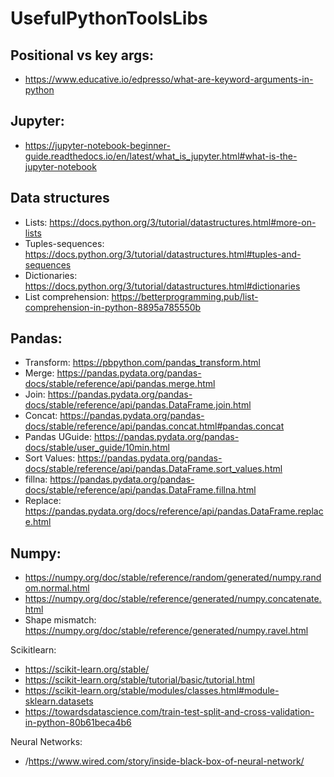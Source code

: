# UsefulPythonToolsLibs

## Positional vs key args:
  * https://www.educative.io/edpresso/what-are-keyword-arguments-in-python

## Jupyter:
  * https://jupyter-notebook-beginner-guide.readthedocs.io/en/latest/what_is_jupyter.html#what-is-the-jupyter-notebook
  
## Data structures
  * Lists: https://docs.python.org/3/tutorial/datastructures.html#more-on-lists
  * Tuples-sequences: https://docs.python.org/3/tutorial/datastructures.html#tuples-and-sequences
  * Dictionaries: https://docs.python.org/3/tutorial/datastructures.html#dictionaries
  * List comprehension: https://betterprogramming.pub/list-comprehension-in-python-8895a785550b

## Pandas:
  * Transform: https://pbpython.com/pandas_transform.html
  * Merge: https://pandas.pydata.org/pandas-docs/stable/reference/api/pandas.merge.html
  * Join: https://pandas.pydata.org/pandas-docs/stable/reference/api/pandas.DataFrame.join.html
  * Concat:  https://pandas.pydata.org/pandas-docs/stable/reference/api/pandas.concat.html#pandas.concat
  * Pandas UGuide: https://pandas.pydata.org/pandas-docs/stable/user_guide/10min.html
  * Sort Values: https://pandas.pydata.org/pandas-docs/stable/reference/api/pandas.DataFrame.sort_values.html
  * fillna: https://pandas.pydata.org/pandas-docs/stable/reference/api/pandas.DataFrame.fillna.html
  * Replace: https://pandas.pydata.org/docs/reference/api/pandas.DataFrame.replace.html

## Numpy:
  * https://numpy.org/doc/stable/reference/random/generated/numpy.random.normal.html
  * https://numpy.org/doc/stable/reference/generated/numpy.concatenate.html
  * Shape mismatch: https://numpy.org/doc/stable/reference/generated/numpy.ravel.html

Scikitlearn:
  * https://scikit-learn.org/stable/
  * https://scikit-learn.org/stable/tutorial/basic/tutorial.html
  * https://scikit-learn.org/stable/modules/classes.html#module-sklearn.datasets
  * https://towardsdatascience.com/train-test-split-and-cross-validation-in-python-80b61beca4b6


Neural Networks:
  * /https://www.wired.com/story/inside-black-box-of-neural-network/
